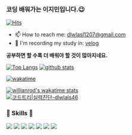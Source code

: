 ### 코딩 배워가는 이지민입니다.😉
[![Hits](https://hits.seeyoufarm.com/api/count/incr/badge.svg?url=https%3A%2F%2Fgithub.com%2FEasymean1207)](https://hits.seeyoufarm.com)

<!-- - 🔭 I’m currently working on 
- 🌱 I’m currently learning ... 
- 👯 I’m looking to collaborate on ...
- 🤔 I’m looking for help with ...
- 💬 Ask me about ... -->
- 📫 How to reach me: dlwlasl1207@gmail.com
- 📖 I'm recording my study in: [velog](https://velog.io/@easymean1207/posts)
<!-- - 😄 Pronouns: ...
- ⚡ Fun fact: ... -->
  
**공부하면 할 수록 더 배워야 할 것이 많아지네요.**

[![Top Langs](https://github-readme-stats.vercel.app/api/top-langs/?username=Easymean1207&layout=compact&theme=tokyonight)](https://github.com/Easymean1207)
[![github stats](https://github-readme-stats.vercel.app/api?username=Easymean1207&show_icons=true&theme=tokyonight)](https://github.com/Easymean1207)
</br>

[![wakatime](https://wakatime.com/badge/user/9e93a292-ceeb-4edd-bf41-4f75ef8c0469.svg)](https://wakatime.com/@9e93a292-ceeb-4edd-bf41-4f75ef8c0469)
<!-- IDE의 활동이 기록 -->
<!-- 1. username은 wakatime에서 가입한 계정을 기재한다. wakatime 사이트에서 github 계정과 연동하기때문이다. -->
<!-- 2. 끝단의 () 링크는 배너클릭 시 연결되는 곳으로 기능동작과 관계없다. 개인github 사이트도 좋고, 아예 생략해도된다. -->
[![willianrod's wakatime stats](https://github-readme-stats.vercel.app/api/wakatime?username=leejimin)](https://wakatime.com/@leejimin)
</br>
[![코드트리|실력진단-dlwlals46](https://banner.codetree.ai/v1/banner/dlwlals46)](https://www.codetree.ai/profiles/dlwlals46)
<h3> 🚀 Skills 🚀 </h3>
<a href="" target="_blank"><img src="https://img.shields.io/badge/JAVA-007396?style=flat-square&logo=Java&logoColor=white"/></a>
<a href="" target="_blank"><img src="https://img.shields.io/badge/Python-3776AB?style=flat-square&logo=Python&logoColor=white"/></a>
<a href="" target="_blank"><img src="https://img.shields.io/badge/HTML5-E34F26?style=flat-square&logo=HTML5&logoColor=white"/></a>
<a href="" target="_blank"><img src="https://img.shields.io/badge/CSS3-1572B6?style=flat-square&logo=CSS3&logoColor=white"/></a>
<a href="" target="_blank"><img src="https://img.shields.io/badge/JavaScript-F7DF1E?style=flat-square&logo=JavaScript&logoColor=white"/></a>
<a href="" target="_blank"><img src="https://img.shields.io/badge/React-20232A?style=flat-square&logo=react&logoColor=61DAFB"/></a>
<a href="" target="_blank"><img src="https://img.shields.io/badge/NextJS-20232A?style=flat-square&logo=Nextdotjs&logoColor=white"/></a>
<!-- <a href="" target="_blank"><img src="https://img.shields.io/badge/Android-3DDC84?style=flat-square&logo=Android&logoColor=white"/></a>
<a href="" target="_blank"><img src="https://img.shields.io/badge/Flutter-02569B?style=flat-square&logo=flutter&logoColor=white"/></a> -->


